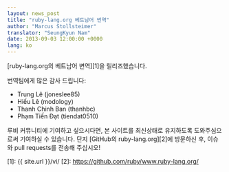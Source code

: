 ```yaml
---
layout: news_post
title: "ruby-lang.org 베트남어 번역"
author: "Marcus Stollsteimer"
translator: "SeungKyun Nam"
date: 2013-09-03 12:00:00 +0000
lang: ko
---
```


[ruby-lang.org의 베트남어 변역][1]을 릴리즈했습니다.

번역팀에게 많은 감사 드립니다:

 * Trung Lê (joneslee85)
 * Hiếu Lê (modology)
 * Thanh Chinh Ban (thanhbc)
 * Phạm Tiến Đạt (tiendat0510)

루비 커뮤니티에 기여하고 싶으시다면,
본 사이트를 최신상태로 유지하도록 도와주심으로써 기여하실 수 있습니다.
단지 [GitHub의 ruby-lang.org][2]에 방문하신 후, 이슈와 pull requests를 전송해 주십시오!

[1]: {{ site.url }}/vi/
[2]: https://github.com/ruby/www.ruby-lang.org/
